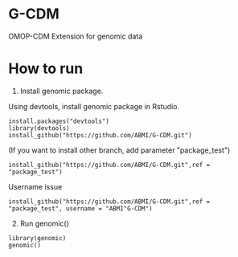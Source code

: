 # G-CDM
OMOP-CDM Extension for genomic data

# How to run

1. Install genomic package.

Using devtools, install genomic package in Rstudio.

```
install.packages("devtools")
library(devtools)
install_github("https://github.com/ABMI/G-CDM.git")
```

(If you want to install other branch, add parameter "package_test")

```
install_github("https://github.com/ABMI/G-CDM.git",ref = "package_test")
```

Username issue

```
install_github("https://github.com/ABMI/G-CDM.git",ref = "package_test", username = "ABMI"G-CDM")
```

2. Run genomic()

```
library(genomic)
genomic()
```
